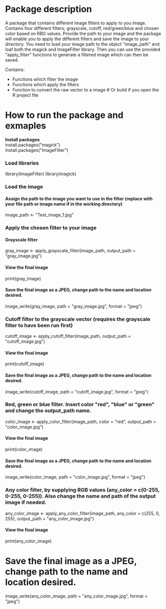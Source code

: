 # Package description
A package that contains different image filters to apply to you image.
Contains four different filters; grayscale, cutoff, red/green/blue and chosen 
color based on RBG values. Provide the path to your image and the package will
enable you to apply the different filters and save the image to your directory.
You need to load your image path to the object "image_path" and loaf both the 
magick and ImageFilter library. Then you can use the provided "apply_filter"
functions to generate a filtered image which can then be saved. 

Contains:
- Functions which filter the image
- Functions which apply the filters
- Function to convert the raw vector to a image # Or build if you open the R project file


# How to run the package and exmaples 
**Install packages**  
install.packages("magick")  
install.packages("ImageFilter") 

### Load libraries
library(ImageFilter)
library(magick)

### Load the image
#### Assign the path to the image you want to use in the filter (replace with your file path or image name if in the working directory)
image_path <- "Test_image_1.jpg"


### Apply the chosen filter to your image
#### Grayscale filter
gray_image <- apply_grayscale_filter(image_path, output_path = "gray_image.jpg")
#### View the final image
print(gray_image)
#### Save the final image as a JPEG, change path to the name and location desired.
image_write(gray_image, path = "gray_image.jpg", format = "jpeg")

### Cutoff filter to the grayscale vector (requires the grayscale filter to have been run first)
cutoff_image <- apply_cutoff_filter(image_path, output_path = "cutoff_image.jpg")
#### View the final image
print(cutoff_image)
#### Save the final image as a JPEG, change path to the name and location desired.
image_write(cutoff_image, path = "cutoff_image.jpg", format = "jpeg")

### Red, green or blue filter. Insert color "red", "blue" or "green" and change the output_path name.
color_image <- apply_color_filter(image_path, color = "red", output_path = "color_image.jpg")
#### View the final image
print(color_image)
#### Save the final image as a JPEG, change path to the name and location desired.
image_write(color_image, path = "color_image.jpg", format = "jpeg")

### Any color filter, by supplying RGB values (any_color = c(0-255, 0-255, 0-255)). Also change the name and path of the output image if needed.
any_color_image <- apply_any_color_filter(image_path, any_color = c(255, 0, 255), output_path = "any_color_image.jpg")
#### View the final image
print(any_color_image)
# Save the final image as a JPEG, change path to the name and location desired.
image_write(any_color_image, path = "any_color_image.jpg", format = "jpeg")
